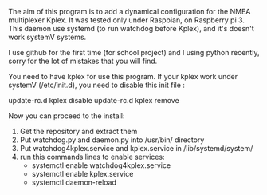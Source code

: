The aim of this program is to add a dynamical configuration for the NMEA multiplexer Kplex. 
It was tested only under Raspbian, on Raspberry pi 3. This daemon use systemd (to run watchdog before Kplex), and it's doesn't work systemV systems.

I use github for the first time (for school project) and I using python recently, sorry for the lot of mistakes that you will find.

You need to have kplex for use this program.
If your kplex work under systemV (/etc/init.d), you need to disable this init file :

update-rc.d kplex disable
update-rc.d kplex remove

Now you can proceed to the install:
1) Get the repository and extract them
2) Put watchdog.py and daemon.py into /usr/bin/ directory
3) Put watchdog4kplex.service and kplex.service in /lib/systemd/system/
4) run this commands lines to enable services:
	- systemctl enable watchdog4kplex.service
	- systemctl enable kplex.service
	- systemctl daemon-reload

